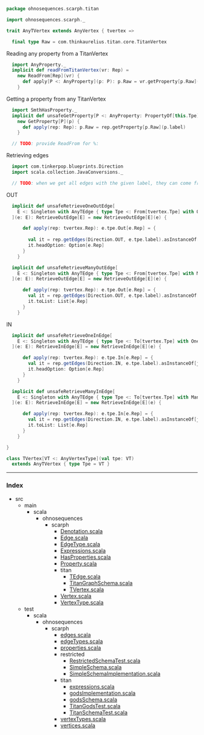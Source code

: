 
```scala
package ohnosequences.scarph.titan

import ohnosequences.scarph._

trait AnyTVertex extends AnyVertex { tvertex =>

  final type Raw = com.thinkaurelius.titan.core.TitanVertex
```

Reading any property from a TitanVertex

```scala
  import AnyProperty._
  implicit def readFromTitanVertex(vr: Rep) = 
    new ReadFrom[Rep](vr) {
      def apply[P <: AnyProperty](p: P): p.Raw = vr.getProperty[p.Raw](p.label)
    }
```

Getting a property from any TitanVertex

```scala
  import SmthHasProperty._
  implicit def unsafeGetProperty[P <: AnyProperty: PropertyOf[this.Tpe]#is](p: P) = 
    new GetProperty[P](p) {
      def apply(rep: Rep): p.Raw = rep.getProperty[p.Raw](p.label)
    }

  // TODO: provide ReadFrom for %:

```

Retrieving edges

```scala
  import com.tinkerpop.blueprints.Direction
  import scala.collection.JavaConversions._

  // TODO: when we get all edges with the given label, they can come from vertices with the wrong type

```

OUT

```scala
  implicit def unsafeRetrieveOneOutEdge[
    E <: Singleton with AnyTEdge { type Tpe <: From[tvertex.Tpe] with OneOut }
  ](e: E): RetrieveOutEdge[E] = new RetrieveOutEdge[E](e) {

      def apply(rep: tvertex.Rep): e.tpe.Out[e.Rep] = {
        
        val it = rep.getEdges(Direction.OUT, e.tpe.label).asInstanceOf[java.lang.Iterable[e.Rep]]
        it.headOption: Option[e.Rep]
      }
    }

  implicit def unsafeRetrieveManyOutEdge[
    E <: Singleton with AnyTEdge { type Tpe <: From[tvertex.Tpe] with ManyOut }
  ](e: E): RetrieveOutEdge[E] = new RetrieveOutEdge[E](e) {

      def apply(rep: tvertex.Rep): e.tpe.Out[e.Rep] = {
        val it = rep.getEdges(Direction.OUT, e.tpe.label).asInstanceOf[java.lang.Iterable[e.Rep]]
        it.toList: List[e.Rep]
      }
    }
```

IN

```scala
  implicit def unsafeRetrieveOneInEdge[
    E <: Singleton with AnyTEdge { type Tpe <: To[tvertex.Tpe] with OneIn }
  ](e: E): RetrieveInEdge[E] = new RetrieveInEdge[E](e) {

      def apply(rep: tvertex.Rep): e.tpe.In[e.Rep] = {
        val it = rep.getEdges(Direction.IN, e.tpe.label).asInstanceOf[java.lang.Iterable[e.Rep]]
        it.headOption: Option[e.Rep]
      }
    }

  implicit def unsafeRetrieveManyInEdge[
    E <: Singleton with AnyTEdge { type Tpe <: To[tvertex.Tpe] with ManyIn }
  ](e: E): RetrieveInEdge[E] = new RetrieveInEdge[E](e) {

      def apply(rep: tvertex.Rep): e.tpe.In[e.Rep] = {
        val it = rep.getEdges(Direction.IN, e.tpe.label).asInstanceOf[java.lang.Iterable[e.Rep]]
        it.toList: List[e.Rep]
      }
    }

}

class TVertex[VT <: AnyVertexType](val tpe: VT) 
  extends AnyTVertex { type Tpe = VT }

```


------

### Index

+ src
  + main
    + scala
      + ohnosequences
        + scarph
          + [Denotation.scala][main/scala/ohnosequences/scarph/Denotation.scala]
          + [Edge.scala][main/scala/ohnosequences/scarph/Edge.scala]
          + [EdgeType.scala][main/scala/ohnosequences/scarph/EdgeType.scala]
          + [Expressions.scala][main/scala/ohnosequences/scarph/Expressions.scala]
          + [HasProperties.scala][main/scala/ohnosequences/scarph/HasProperties.scala]
          + [Property.scala][main/scala/ohnosequences/scarph/Property.scala]
          + titan
            + [TEdge.scala][main/scala/ohnosequences/scarph/titan/TEdge.scala]
            + [TitanGraphSchema.scala][main/scala/ohnosequences/scarph/titan/TitanGraphSchema.scala]
            + [TVertex.scala][main/scala/ohnosequences/scarph/titan/TVertex.scala]
          + [Vertex.scala][main/scala/ohnosequences/scarph/Vertex.scala]
          + [VertexType.scala][main/scala/ohnosequences/scarph/VertexType.scala]
  + test
    + scala
      + ohnosequences
        + scarph
          + [edges.scala][test/scala/ohnosequences/scarph/edges.scala]
          + [edgeTypes.scala][test/scala/ohnosequences/scarph/edgeTypes.scala]
          + [properties.scala][test/scala/ohnosequences/scarph/properties.scala]
          + restricted
            + [RestrictedSchemaTest.scala][test/scala/ohnosequences/scarph/restricted/RestrictedSchemaTest.scala]
            + [SimpleSchema.scala][test/scala/ohnosequences/scarph/restricted/SimpleSchema.scala]
            + [SimpleSchemaImplementation.scala][test/scala/ohnosequences/scarph/restricted/SimpleSchemaImplementation.scala]
          + titan
            + [expressions.scala][test/scala/ohnosequences/scarph/titan/expressions.scala]
            + [godsImplementation.scala][test/scala/ohnosequences/scarph/titan/godsImplementation.scala]
            + [godsSchema.scala][test/scala/ohnosequences/scarph/titan/godsSchema.scala]
            + [TitanGodsTest.scala][test/scala/ohnosequences/scarph/titan/TitanGodsTest.scala]
            + [TitanSchemaTest.scala][test/scala/ohnosequences/scarph/titan/TitanSchemaTest.scala]
          + [vertexTypes.scala][test/scala/ohnosequences/scarph/vertexTypes.scala]
          + [vertices.scala][test/scala/ohnosequences/scarph/vertices.scala]

[main/scala/ohnosequences/scarph/Denotation.scala]: ../Denotation.scala.md
[main/scala/ohnosequences/scarph/Edge.scala]: ../Edge.scala.md
[main/scala/ohnosequences/scarph/EdgeType.scala]: ../EdgeType.scala.md
[main/scala/ohnosequences/scarph/Expressions.scala]: ../Expressions.scala.md
[main/scala/ohnosequences/scarph/HasProperties.scala]: ../HasProperties.scala.md
[main/scala/ohnosequences/scarph/Property.scala]: ../Property.scala.md
[main/scala/ohnosequences/scarph/titan/TEdge.scala]: TEdge.scala.md
[main/scala/ohnosequences/scarph/titan/TitanGraphSchema.scala]: TitanGraphSchema.scala.md
[main/scala/ohnosequences/scarph/titan/TVertex.scala]: TVertex.scala.md
[main/scala/ohnosequences/scarph/Vertex.scala]: ../Vertex.scala.md
[main/scala/ohnosequences/scarph/VertexType.scala]: ../VertexType.scala.md
[test/scala/ohnosequences/scarph/edges.scala]: ../../../../../test/scala/ohnosequences/scarph/edges.scala.md
[test/scala/ohnosequences/scarph/edgeTypes.scala]: ../../../../../test/scala/ohnosequences/scarph/edgeTypes.scala.md
[test/scala/ohnosequences/scarph/properties.scala]: ../../../../../test/scala/ohnosequences/scarph/properties.scala.md
[test/scala/ohnosequences/scarph/restricted/RestrictedSchemaTest.scala]: ../../../../../test/scala/ohnosequences/scarph/restricted/RestrictedSchemaTest.scala.md
[test/scala/ohnosequences/scarph/restricted/SimpleSchema.scala]: ../../../../../test/scala/ohnosequences/scarph/restricted/SimpleSchema.scala.md
[test/scala/ohnosequences/scarph/restricted/SimpleSchemaImplementation.scala]: ../../../../../test/scala/ohnosequences/scarph/restricted/SimpleSchemaImplementation.scala.md
[test/scala/ohnosequences/scarph/titan/expressions.scala]: ../../../../../test/scala/ohnosequences/scarph/titan/expressions.scala.md
[test/scala/ohnosequences/scarph/titan/godsImplementation.scala]: ../../../../../test/scala/ohnosequences/scarph/titan/godsImplementation.scala.md
[test/scala/ohnosequences/scarph/titan/godsSchema.scala]: ../../../../../test/scala/ohnosequences/scarph/titan/godsSchema.scala.md
[test/scala/ohnosequences/scarph/titan/TitanGodsTest.scala]: ../../../../../test/scala/ohnosequences/scarph/titan/TitanGodsTest.scala.md
[test/scala/ohnosequences/scarph/titan/TitanSchemaTest.scala]: ../../../../../test/scala/ohnosequences/scarph/titan/TitanSchemaTest.scala.md
[test/scala/ohnosequences/scarph/vertexTypes.scala]: ../../../../../test/scala/ohnosequences/scarph/vertexTypes.scala.md
[test/scala/ohnosequences/scarph/vertices.scala]: ../../../../../test/scala/ohnosequences/scarph/vertices.scala.md